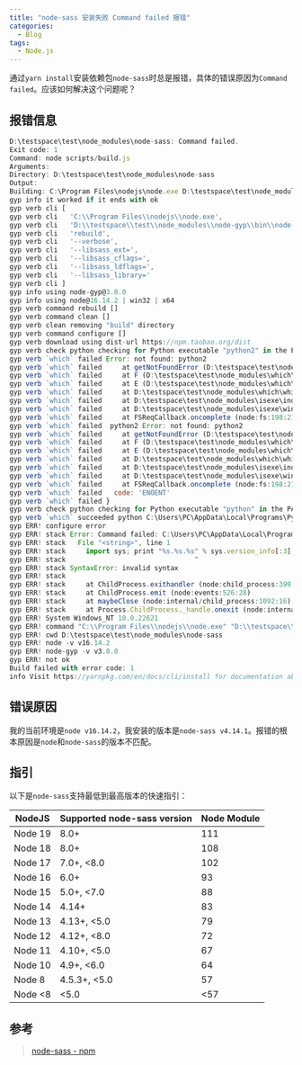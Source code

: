 ```yaml
---
title: "node-sass 安装失败 Command failed 报错"
categories:
  - Blog
tags:
  - Node.js
---
```


通过`yarn install`安装依赖包`node-sass`时总是报错，具体的错误原因为`Command failed`。应该如何解决这个问题呢？
## 报错信息
```javascript
D:\testspace\test\node_modules\node-sass: Command failed.
Exit code: 1
Command: node scripts/build.js
Arguments:
Directory: D:\testspace\test\node_modules\node-sass
Output:
Building: C:\Program Files\nodejs\node.exe D:\testspace\test\node_modules\node-gyp\bin\node-gyp.js rebuild --verbose --libsass_ext= --libsass_cflags= --libsass_ldflags= --libsass_library=
gyp info it worked if it ends with ok
gyp verb cli [
gyp verb cli   'C:\\Program Files\\nodejs\\node.exe',
gyp verb cli   'D:\\testspace\\test\\node_modules\\node-gyp\\bin\\node-gyp.js',
gyp verb cli   'rebuild',
gyp verb cli   '--verbose',
gyp verb cli   '--libsass_ext=',
gyp verb cli   '--libsass_cflags=',
gyp verb cli   '--libsass_ldflags=',
gyp verb cli   '--libsass_library='
gyp verb cli ]
gyp info using node-gyp@3.8.0
gyp info using node@16.14.2 | win32 | x64
gyp verb command rebuild []
gyp verb command clean []
gyp verb clean removing "build" directory
gyp verb command configure []
gyp verb download using dist-url https://npm.taobao.org/dist
gyp verb check python checking for Python executable "python2" in the PATH
gyp verb `which` failed Error: not found: python2
gyp verb `which` failed     at getNotFoundError (D:\testspace\test\node_modules\which\which.js:13:12)
gyp verb `which` failed     at F (D:\testspace\test\node_modules\which\which.js:68:19)
gyp verb `which` failed     at E (D:\testspace\test\node_modules\which\which.js:80:29)
gyp verb `which` failed     at D:\testspace\test\node_modules\which\which.js:89:16
gyp verb `which` failed     at D:\testspace\test\node_modules\isexe\index.js:42:5
gyp verb `which` failed     at D:\testspace\test\node_modules\isexe\windows.js:36:5
gyp verb `which` failed     at FSReqCallback.oncomplete (node:fs:198:21)
gyp verb `which` failed  python2 Error: not found: python2
gyp verb `which` failed     at getNotFoundError (D:\testspace\test\node_modules\which\which.js:13:12)
gyp verb `which` failed     at F (D:\testspace\test\node_modules\which\which.js:68:19)
gyp verb `which` failed     at E (D:\testspace\test\node_modules\which\which.js:80:29)
gyp verb `which` failed     at D:\testspace\test\node_modules\which\which.js:89:16
gyp verb `which` failed     at D:\testspace\test\node_modules\isexe\index.js:42:5
gyp verb `which` failed     at D:\testspace\test\node_modules\isexe\windows.js:36:5
gyp verb `which` failed     at FSReqCallback.oncomplete (node:fs:198:21) {
gyp verb `which` failed   code: 'ENOENT'
gyp verb `which` failed }
gyp verb check python checking for Python executable "python" in the PATH
gyp verb `which` succeeded python C:\Users\PC\AppData\Local\Programs\Python\Python36\python.EXE
gyp ERR! configure error
gyp ERR! stack Error: Command failed: C:\Users\PC\AppData\Local\Programs\Python\Python36\python.EXE -c import sys; print "%s.%s.%s" % sys.version_info[:3];
gyp ERR! stack   File "<string>", line 1
gyp ERR! stack     import sys; print "%s.%s.%s" % sys.version_info[:3];
gyp ERR! stack                                ^
gyp ERR! stack SyntaxError: invalid syntax
gyp ERR! stack
gyp ERR! stack     at ChildProcess.exithandler (node:child_process:399:12)
gyp ERR! stack     at ChildProcess.emit (node:events:526:28)
gyp ERR! stack     at maybeClose (node:internal/child_process:1092:16)
gyp ERR! stack     at Process.ChildProcess._handle.onexit (node:internal/child_process:302:5)
gyp ERR! System Windows_NT 10.0.22621
gyp ERR! command "C:\\Program Files\\nodejs\\node.exe" "D:\\testspace\\test\\node_modules\\node-gyp\\bin\\node-gyp.js" "rebuild" "--verbose" "--libsass_ext=" "--libsass_cflags=" "--libsass_ldflags=" "--libsass_library="
gyp ERR! cwd D:\testspace\test\node_modules\node-sass
gyp ERR! node -v v16.14.2
gyp ERR! node-gyp -v v3.8.0
gyp ERR! not ok
Build failed with error code: 1
info Visit https://yarnpkg.com/en/docs/cli/install for documentation about this command.
```
## 错误原因
我的当前环境是`node v16.14.2`，我安装的版本是`node-sass v4.14.1`。报错的根本原因是`node`和`node-sass`的版本不匹配。
## 指引
以下是`node-sass`支持最低到最高版本的快速指引：

| **NodeJS** | **Supported node-sass version** | **Node Module** |
| --- | --- | --- |
| Node 19 | 8.0+ | 111 |
| Node 18 | 8.0+ | 108 |
| Node 17 | 7.0+, <8.0 | 102 |
| Node 16 | 6.0+ | 93 |
| Node 15 | 5.0+, <7.0 | 88 |
| Node 14 | 4.14+ | 83 |
| Node 13 | 4.13+, <5.0 | 79 |
| Node 12 | 4.12+, <8.0 | 72 |
| Node 11 | 4.10+, <5.0 | 67 |
| Node 10 | 4.9+, <6.0 | 64 |
| Node 8 | 4.5.3+, <5.0 | 57 |
| Node <8 | <5.0 | <57 |

## 参考
> [node-sass - npm](https://www.npmjs.com/package/node-sass)

